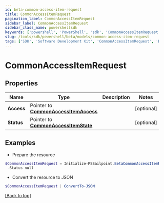 ```yaml
---
id: beta-common-access-item-request
title: CommonAccessItemRequest
pagination_label: CommonAccessItemRequest
sidebar_label: CommonAccessItemRequest
sidebar_class_name: powershellsdk
keywords: ['powershell', 'PowerShell', 'sdk', 'CommonAccessItemRequest', 'BetaCommonAccessItemRequest'] 
slug: /tools/sdk/powershell/beta/models/common-access-item-request
tags: ['SDK', 'Software Development Kit', 'CommonAccessItemRequest', 'BetaCommonAccessItemRequest']
---
```



# CommonAccessItemRequest

## Properties

Name | Type | Description | Notes
------------ | ------------- | ------------- | -------------
**Access** |  Pointer to [**CommonAccessItemAccess**](common-access-item-access) |  | [optional] 
**Status** |  Pointer to [**CommonAccessItemState**](common-access-item-state) |  | [optional] 

## Examples

- Prepare the resource
```powershell
$CommonAccessItemRequest = Initialize-PSSailpoint.BetaCommonAccessItemRequest  -Access null `
 -Status null
```

- Convert the resource to JSON
```powershell
$CommonAccessItemRequest | ConvertTo-JSON
```


[[Back to top]](#) 

